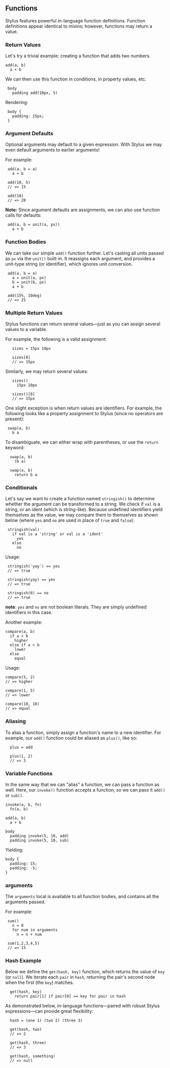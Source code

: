 
## Functions

 Stylus features powerful in-language function definitions. Function definitions appear identical to mixins; however, functions may return a value.

### Return Values

 Let's try a trivial example: creating a function that adds two numbers.

    add(a, b)
      a + b

 We can then use this function in conditions, in property values, etc.
 
     body 
       padding add(10px, 5)

 Rendering:
     
     body {
       padding: 15px;
     }

### Argument Defaults

 Optional arguments may default to a given expression. With Stylus we may even default arguments to earlier arguments! 
 
 For example:
 
 
     add(a, b = a)
       a + b

     add(10, 5)
     // => 15
     
     add(10)
     // => 20

**Note:** Since argument defaults are assignments, we can also use function calls for defaults:

     add(a, b = unit(a, px))
       a + b

### Function Bodies

 We can take our simple `add()` function further. Let's casting all units passed as `px` via the `unit()` built-in. It reassigns each argument, and provides a unit-type string (or identifier), which ignores unit conversion.
 
     add(a, b = a)
       a = unit(a, px)
       b = unit(b, px)
       a + b

     add(15%, 10deg)
     // => 25

### Multiple Return Values

 Stylus functions can return several values—just as you can assign several values to a variable. 
 
 For example, the following is a valid assignment:
 
       sizes = 15px 10px
     
       sizes[0]
       // => 15px 

Similarly, we may return several values:

       sizes()
         15px 10px

       sizes()[0]
       // => 15px

One slight exception is when return values are identifiers. For example, the following looks like a property assignment to Stylus (since no operators are present):

     swap(a, b)
       b a

To disambiguate, we can either wrap with parentheses, or use the `return` keyword:

      swap(a, b)
        (b a)

      swap(a, b)
        return b a

### Conditionals

 Let's say we want to create a function named `stringish()` to determine whether the argument can be transformed to a string. We check if `val` is a string, or an ident (which is string-like). Because undefined identifiers yield themselves as the value, we may compare them to themselves as shown below (where `yes` and `no` are used in place of `true` and `false`):
 
 
     stringish(val)
       if val is a 'string' or val is a 'ident'
         yes
       else
         no

Usage:

     stringish('yay') == yes
     // => true
   
     stringish(yay) == yes
     // => true
   
     stringish(0) == no
     // => true

__note__: `yes` and `no` are not boolean literals. They are simply undefined identifiers in this case.

Another example:

    compare(a, b)
      if a > b
        higher
      else if a < b
        lower
      else
        equal

Usage:

    compare(5, 2)
    // => higher

    compare(1, 5)
    // => lower

    compare(10, 10)
    // => equal

### Aliasing

  To alias a function, simply assign a function's name to a new identifier. For example, our `add()` function could be aliased as `plus()`, like so:
  
      plus = add
      
      plus(1, 2)
      // => 3

### Variable Functions

  In the same way that we can "alias" a function, we can pass a function as well. Here, our `invoke()` function accepts a function, so we can pass it `add()` or `sub()`.

    invoke(a, b, fn)
      fn(a, b)

    add(a, b)
      a + b

    body
      padding invoke(5, 10, add)
      padding invoke(5, 10, sub)

Yielding:

    body {
      padding: 15;
      padding: -5;
    }

### arguments

 The `arguments` local is available to all function bodies, and contains all the arguments passed. 
 
 For example:
 
     sum()
       n = 0
       for num in arguments
         n = n + num

     sum(1,2,3,4,5)
     // => 15

### Hash Example

 Below we define the `get(hash, key)` function, which returns the
 value of `key` (or `null`). We iterate each `pair` in `hash`, returning the pair's second node when the first (the `key`) matches. 

      get(hash, key)
        return pair[1] if pair[0] == key for pair in hash

As demonstrated below, in-language functions—paired with robust Stylus expressions—can provide great flexibility:
      
      hash = (one 1) (two 2) (three 3)
      
      get(hash, two)
      // => 2

      get(hash, three)
      // => 3

      get(hash, something)
      // => null
